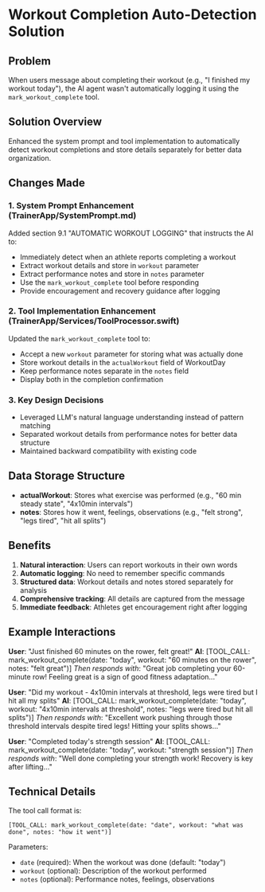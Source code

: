 # Workout Completion Auto-Detection Solution

## Problem
When users message about completing their workout (e.g., "I finished my workout today"), the AI agent wasn't automatically logging it using the `mark_workout_complete` tool.

## Solution Overview
Enhanced the system prompt and tool implementation to automatically detect workout completions and store details separately for better data organization.

## Changes Made

### 1. System Prompt Enhancement (TrainerApp/SystemPrompt.md)
Added section 9.1 "AUTOMATIC WORKOUT LOGGING" that instructs the AI to:
- Immediately detect when an athlete reports completing a workout
- Extract workout details and store in `workout` parameter
- Extract performance notes and store in `notes` parameter
- Use the `mark_workout_complete` tool before responding
- Provide encouragement and recovery guidance after logging

### 2. Tool Implementation Enhancement (TrainerApp/Services/ToolProcessor.swift)
Updated the `mark_workout_complete` tool to:
- Accept a new `workout` parameter for storing what was actually done
- Store workout details in the `actualWorkout` field of WorkoutDay
- Keep performance notes separate in the `notes` field
- Display both in the completion confirmation

### 3. Key Design Decisions
- Leveraged LLM's natural language understanding instead of pattern matching
- Separated workout details from performance notes for better data structure
- Maintained backward compatibility with existing code

## Data Storage Structure
- **actualWorkout**: Stores what exercise was performed (e.g., "60 min steady state", "4x10min intervals")
- **notes**: Stores how it went, feelings, observations (e.g., "felt strong", "legs tired", "hit all splits")

## Benefits
1. **Natural interaction**: Users can report workouts in their own words
2. **Automatic logging**: No need to remember specific commands
3. **Structured data**: Workout details and notes stored separately for analysis
4. **Comprehensive tracking**: All details are captured from the message
5. **Immediate feedback**: Athletes get encouragement right after logging

## Example Interactions

**User**: "Just finished 60 minutes on the rower, felt great!"
**AI**: [TOOL_CALL: mark_workout_complete(date: "today", workout: "60 minutes on the rower", notes: "felt great")]
*Then responds with*: "Great job completing your 60-minute row! Feeling great is a sign of good fitness adaptation..."

**User**: "Did my workout - 4x10min intervals at threshold, legs were tired but I hit all my splits"
**AI**: [TOOL_CALL: mark_workout_complete(date: "today", workout: "4x10min intervals at threshold", notes: "legs were tired but hit all splits")]
*Then responds with*: "Excellent work pushing through those threshold intervals despite tired legs! Hitting your splits shows..."

**User**: "Completed today's strength session"
**AI**: [TOOL_CALL: mark_workout_complete(date: "today", workout: "strength session")]
*Then responds with*: "Well done completing your strength work! Recovery is key after lifting..."

## Technical Details
The tool call format is:
```
[TOOL_CALL: mark_workout_complete(date: "date", workout: "what was done", notes: "how it went")]
```

Parameters:
- `date` (required): When the workout was done (default: "today")
- `workout` (optional): Description of the workout performed
- `notes` (optional): Performance notes, feelings, observations